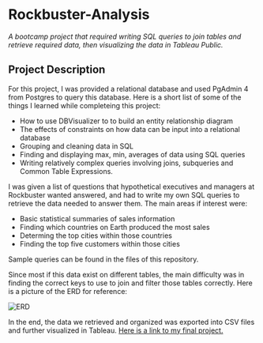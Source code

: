 # Rockbuster-Analysis
*A bootcamp project that required writing SQL queries to join tables and retrieve required data, then visualizing the data in Tableau Public.*
## Project Description
For this project, I was provided a relational database and used PgAdmin 4 from Postgres to query this database. Here is a short list of some of the things I learned while completeing this project:
- How to use DBVisualizer to to build an entity relationship diagram
- The effects of constraints on how data can be input into a relational database
- Grouping and cleaning data in SQL
- Finding and displaying max, min, averages of data using SQL queries
- Writing relatively complex queries involving joins, subqueries and Common Table Expressions.

I was given a list of questions that hypothetical executives and managers at Rockbuster wanted answered, and had to write my own SQL queries to retrieve the data needed to answer them. The main areas if interest were:
- Basic statistical summaries of sales information
- Finding which countries on Earth produced the most sales 
- Determing the top cities within those countries
- Finding the top five customers within those cities

Sample queries can be found in the files of this repository.

Since most if this data exist on different tables, the main difficulty was in finding the correct keys to use to join and filter those tables correctly. Here is a picture of the ERD for reference:


![ERD](https://user-images.githubusercontent.com/72717410/178783481-84c635ae-bf77-4124-a536-326c3c2b5b68.jpg)


In the end, the data we retrieved and organized was exported into CSV files and further visualized in Tableau. [Here is a link to my final project.](https://public.tableau.com/app/profile/bryan7956/viz/RockbusterAnalysis_16577248885990/Story1?publish=yes)
